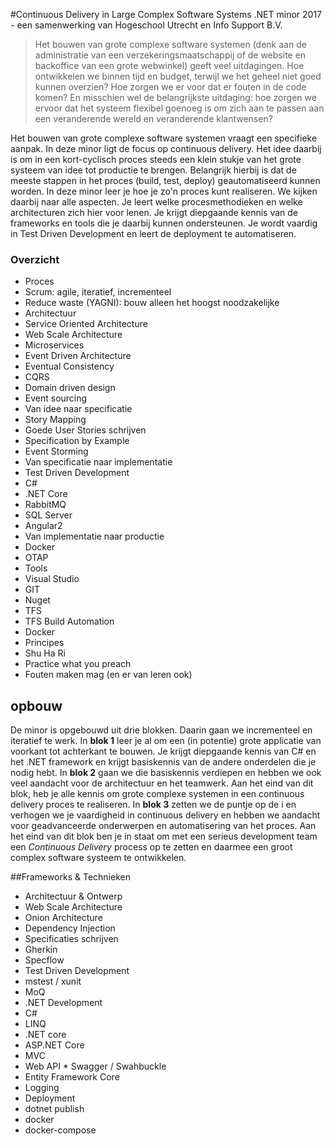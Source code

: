 #Continuous Delivery in Large Complex Software Systems
.NET minor 2017 - een samenwerking van Hogeschool Utrecht en Info Support B.V.
> Het bouwen van grote complexe software systemen (denk aan de administratie van een verzekeringsmaatschappij of de website en backoffice van een grote webwinkel) geeft veel uitdagingen. Hoe ontwikkelen we binnen tijd en budget, terwijl we het geheel niet goed kunnen overzien? Hoe zorgen we er voor dat er fouten in de code komen? En misschien wel de belangrijkste uitdaging: hoe zorgen we ervoor dat het systeem flexibel goenoeg is om zich aan te passen aan een veranderende wereld en veranderende klantwensen?

Het bouwen van grote complexe software systemen vraagt een specifieke aanpak. In deze minor ligt de focus op continuous delivery. Het idee daarbij is om in een kort-cyclisch proces steeds een klein stukje van het grote systeem van idee tot productie te brengen. Belangrijk hierbij is dat de meeste stappen in het proces (build, test, deploy) geautomatiseerd kunnen worden.
In deze minor leer je hoe je zo'n proces kunt realiseren. We kijken daarbij naar alle aspecten. Je leert welke procesmethodieken en welke architecturen zich hier voor lenen. Je krijgt diepgaande kennis van de frameworks en tools die je daarbij kunnen ondersteunen. Je wordt vaardig in Test Driven Development en leert de deployment te automatiseren.

### Overzicht
* Proces
 * Scrum: agile, iteratief, incrementeel
 * Reduce waste (YAGNI): bouw alleen het hoogst noodzakelijke
* Architectuur
 * Service Oriented Architecture
 * Web Scale Architecture
  * Microservices
  * Event Driven Architecture
  * Eventual Consistency
  * CQRS
  * Domain driven design
  * Event sourcing
* Van idee naar specificatie
 * Story Mapping
 * Goede User Stories schrijven
 * Specification by Example
 * Event Storming
* Van specificatie naar implementatie
 * Test Driven Development
 * C#
 * .NET Core
 * RabbitMQ
 * SQL Server
 * Angular2
* Van implementatie naar productie
 * Docker
 * OTAP
* Tools
 * Visual Studio
 * GIT
 * Nuget
 * TFS
 * TFS Build Automation
 * Docker
* Principes
 * Shu Ha Ri
 * Practice what you preach
 * Fouten maken mag (en er van leren ook)

## opbouw
De minor is opgebouwd uit drie blokken. Daarin gaan we incrementeel en iteratief te werk.
In **blok 1** leer je al om een (in potentie) grote applicatie van voorkant tot achterkant te bouwen. Je krijgt diepgaande kennis van C# en het .NET framework en krijgt basiskennis van de andere onderdelen die je nodig hebt.
In **blok 2** gaan we die basiskennis verdiepen en hebben we ook veel aandacht voor de architectuur en het teamwerk. Aan het eind van dit blok, heb je alle kennis om grote complexe systemen in een continuous delivery proces te realiseren.
In **blok 3** zetten we de puntje op de i en verhogen we je vaardigheid in continuous delivery en hebben we aandacht voor geadvanceerde onderwerpen en automatisering van het proces. Aan het eind van dit blok ben je in staat om met een serieus development team een _Continuous Delivery_ process op te zetten en daarmee een groot complex software systeem te ontwikkelen.

##Frameworks & Technieken
* Architectuur & Ontwerp
 * Web Scale Architecture
 * Onion Architecture
 * Dependency Injection
* Specificaties schrijven
 * Gherkin
 * Specflow
* Test Driven Development
 * mstest / xunit
 * MoQ
* .NET Development
 * C#
 * LINQ
 * .NET core
  * ASP.NET Core
   * MVC
   * Web API
    * Swagger / Swahbuckle
  * Entity Framework Core
  * Logging
* Deployment
 * dotnet publish
 * docker
 * docker-compose
